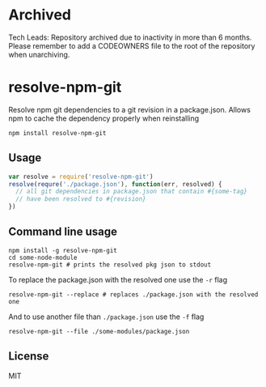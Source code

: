 Archived
======
Tech Leads: Repository archived due to inactivity in more than 6 months.
Please remember to add a CODEOWNERS file to the root of the repository when unarchiving.

# resolve-npm-git

Resolve npm git dependencies to a git revision in a package.json.
Allows npm to cache the dependency properly when reinstalling

```
npm install resolve-npm-git
```

## Usage

``` js
var resolve = require('resolve-npm-git')
resolve(requre('./package.json'), function(err, resolved) {
  // all git dependencies in package.json that contain #{some-tag}
  // have been resolved to #{revision}
})
```

## Command line usage

```
npm install -g resolve-npm-git
cd some-node-module
resolve-npm-git # prints the resolved pkg json to stdout
```

To replace the package.json with the resolved one use the `-r` flag

```
resolve-npm-git --replace # replaces ./package.json with the resolved one
```

And to use another file than `./package.json` use the `-f` flag

```
resolve-npm-git --file ./some-modules/package.json
```

## License

MIT
